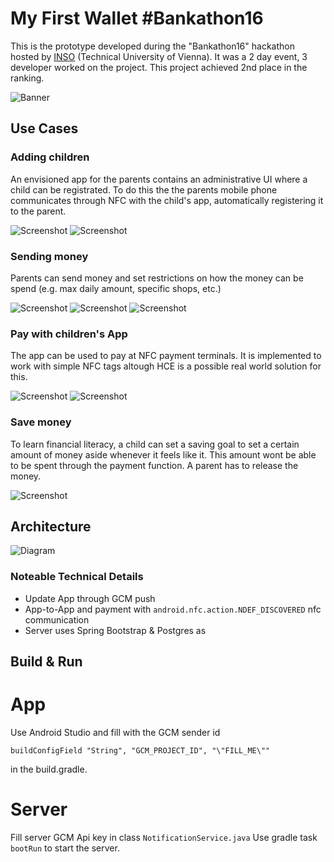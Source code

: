 # My First Wallet #Bankathon16

This is the prototype developed during the "Bankathon16" hackathon hosted by [INSO](https://www.inso.tuwien.ac.at/home/) (Technical University of Vienna). 
It was a 2 day event, 3 developer worked on the project. This project achieved 2nd place in the ranking.

![Banner](https://github.com/patrickfav/Dali/blob/master/docs/sm/my_first_wallet.png?raw=true)

## Use Cases

### Adding children
An envisioned app for the parents contains an administrative UI where a child can be registrated.
To do this the the parents mobile phone communicates through NFC with the child's app, automatically
registering it to the parent.

![Screenshot](https://github.com/patrickfav/Dali/blob/master/docs/sm/00_main.png?raw=true)
![Screenshot](https://github.com/patrickfav/Dali/blob/master/docs/sm/03_registration.png?raw=true)

### Sending money
Parents can send money and set restrictions on how the money can be spend (e.g. max daily amount, specific
shops, etc.)

![Screenshot](https://github.com/patrickfav/Dali/blob/master/docs/sm/01_send_money.png?raw=true)
![Screenshot](https://github.com/patrickfav/Dali/blob/master/docs/sm/02_detail1.png?raw=true)
![Screenshot](https://github.com/patrickfav/Dali/blob/master/docs/sm/02_detail2.png?raw=true)

### Pay with children's App
The app can be used to pay at NFC payment terminals. It is implemented to work with simple NFC tags
altough HCE is a possible real world solution for this.

![Screenshot](https://github.com/patrickfav/Dali/blob/master/docs/sm/01_main.png?raw=true)
![Screenshot](https://github.com/patrickfav/Dali/blob/master/docs/sm/02_payment.png?raw=true)

### Save money
To learn financial literacy, a child can set a saving goal to set a certain amount of money aside
whenever it feels like it. This amount wont be able to be spent through the payment function. A parent
has to release the money.

![Screenshot](https://github.com/patrickfav/Dali/blob/master/docs/sm/03_saving.png?raw=true)

## Architecture

![Diagram](https://github.com/patrickfav/Dali/blob/master/docs/sm/tech_diagram_eng.png?raw=true)

### Noteable Technical Details

* Update App through GCM push
* App-to-App and payment with `android.nfc.action.NDEF_DISCOVERED` nfc communication
* Server uses Spring Bootstrap & Postgres as 

## Build & Run

# App 
Use Android Studio and fill with the GCM sender id

    buildConfigField "String", "GCM_PROJECT_ID", "\"FILL_ME\""
    
in the build.gradle.    

# Server

Fill server GCM Api key in class `NotificationService.java`
Use gradle task `bootRun` to start the server.